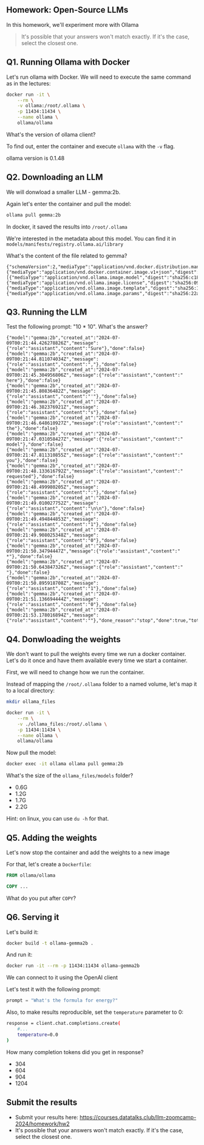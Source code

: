 ## Homework: Open-Source LLMs

In this homework, we'll experiment more with Ollama

> It's possible that your answers won't match exactly. If it's the case, select the closest one.

## Q1. Running Ollama with Docker

Let's run ollama with Docker. We will need to execute the 
same command as in the lectures:

```bash
docker run -it \
    --rm \
    -v ollama:/root/.ollama \
    -p 11434:11434 \
    --name ollama \
    ollama/ollama
```

What's the version of ollama client? 

To find out, enter the container and execute `ollama` with the `-v` flag.

ollama version is 0.1.48

## Q2. Downloading an LLM 

We will donwload a smaller LLM - gemma:2b. 

Again let's enter the container and pull the model:

```bash
ollama pull gemma:2b
```

In docker, it saved the results into `/root/.ollama`

We're interested in the metadata about this model. You can find
it in `models/manifests/registry.ollama.ai/library`

What's the content of the file related to gemma?

```
{"schemaVersion":2,"mediaType":"application/vnd.docker.distribution.manifest.v2+json","config":{"mediaType":"application/vnd.docker.container.image.v1+json","digest":"sha256:887433b89a901c156f7e6944442f3c9e57f3c55d6ed52042cbb7303aea994290","size":483},"layers":[{"mediaType":"application/vnd.ollama.image.model","digest":"sha256:c1864a5eb19305c40519da12cc543519e48a0697ecd30e15d5ac228644957d12","size":1678447520},{"mediaType":"application/vnd.ollama.image.license","digest":"sha256:097a36493f718248845233af1d3fefe7a303f864fae13bc31a3a9704229378ca","size":8433},{"mediaType":"application/vnd.ollama.image.template","digest":"sha256:109037bec39c0becc8221222ae23557559bc594290945a2c4221ab4f303b8871","size":136},{"mediaType":"application/vnd.ollama.image.params","digest":"sha256:22a838ceb7fb22755a3b0ae9b4eadde629d19be1f651f73efb8c6b4e2cd0eea0","size":84}]}
```

## Q3. Running the LLM

Test the following prompt: "10 * 10". What's the answer?

```
{"model":"gemma:2b","created_at":"2024-07-09T00:21:44.426278826Z","message":{"role":"assistant","content":"Sure"},"done":false}
{"model":"gemma:2b","created_at":"2024-07-09T00:21:44.811074034Z","message":{"role":"assistant","content":","},"done":false}
{"model":"gemma:2b","created_at":"2024-07-09T00:21:45.304956806Z","message":{"role":"assistant","content":" here"},"done":false}
{"model":"gemma:2b","created_at":"2024-07-09T00:21:45.80836482Z","message":{"role":"assistant","content":"'"},"done":false}
{"model":"gemma:2b","created_at":"2024-07-09T00:21:46.382376921Z","message":{"role":"assistant","content":"s"},"done":false}
{"model":"gemma:2b","created_at":"2024-07-09T00:21:46.648610927Z","message":{"role":"assistant","content":" the"},"done":false}
{"model":"gemma:2b","created_at":"2024-07-09T00:21:47.031058427Z","message":{"role":"assistant","content":" model"},"done":false}
{"model":"gemma:2b","created_at":"2024-07-09T00:21:47.811310855Z","message":{"role":"assistant","content":" you"},"done":false}
{"model":"gemma:2b","created_at":"2024-07-09T00:21:48.133616792Z","message":{"role":"assistant","content":" requested"},"done":false}
{"model":"gemma:2b","created_at":"2024-07-09T00:21:48.499980205Z","message":{"role":"assistant","content":":"},"done":false}
{"model":"gemma:2b","created_at":"2024-07-09T00:21:49.010027752Z","message":{"role":"assistant","content":"\n\n"},"done":false}
{"model":"gemma:2b","created_at":"2024-07-09T00:21:49.494844853Z","message":{"role":"assistant","content":"1"},"done":false}
{"model":"gemma:2b","created_at":"2024-07-09T00:21:49.908025348Z","message":{"role":"assistant","content":"0"},"done":false}
{"model":"gemma:2b","created_at":"2024-07-09T00:21:50.34794447Z","message":{"role":"assistant","content":" *"},"done":false}
{"model":"gemma:2b","created_at":"2024-07-09T00:21:50.643847326Z","message":{"role":"assistant","content":" "},"done":false}
{"model":"gemma:2b","created_at":"2024-07-09T00:21:50.895918708Z","message":{"role":"assistant","content":"1"},"done":false}
{"model":"gemma:2b","created_at":"2024-07-09T00:21:51.136694444Z","message":{"role":"assistant","content":"0"},"done":false}
{"model":"gemma:2b","created_at":"2024-07-09T00:21:53.178016894Z","message":{"role":"assistant","content":""},"done_reason":"stop","done":true,"total_duration":57974588693,"load_duration":36800314956,"prompt_eval_count":33,"prompt_eval_duration":12351303000,"eval_count":24,"eval_duration":8759495000}
```

## Q4. Donwloading the weights 

We don't want to pull the weights every time we run
a docker container. Let's do it once and have them available
every time we start a container.

First, we will need to change how we run the container.

Instead of mapping the `/root/.ollama` folder to a named volume,
let's map it to a local directory:

```bash
mkdir ollama_files

docker run -it \
    --rm \
    -v ./ollama_files:/root/.ollama \
    -p 11434:11434 \
    --name ollama \
    ollama/ollama
```

Now pull the model:

```bash
docker exec -it ollama ollama pull gemma:2b 
```

What's the size of the `ollama_files/models` folder? 

* 0.6G
* 1.2G
* 1.7G
* 2.2G

Hint: on linux, you can use `du -h` for that.

## Q5. Adding the weights 

Let's now stop the container and add the weights 
to a new image

For that, let's create a `Dockerfile`:

```dockerfile
FROM ollama/ollama

COPY ...
```

What do you put after `COPY`?

## Q6. Serving it 

Let's build it:

```bash
docker build -t ollama-gemma2b .
```

And run it:

```bash
docker run -it --rm -p 11434:11434 ollama-gemma2b
```

We can connect to it using the OpenAI client

Let's test it with the following prompt:

```python
prompt = "What's the formula for energy?"
```

Also, to make results reproducible, set the `temperature` parameter to 0:

```bash
response = client.chat.completions.create(
    #...
    temperature=0.0
)
```

How many completion tokens did you get in response?

* 304
* 604
* 904
* 1204

## Submit the results

* Submit your results here: https://courses.datatalks.club/llm-zoomcamp-2024/homework/hw2
* It's possible that your answers won't match exactly. If it's the case, select the closest one.
